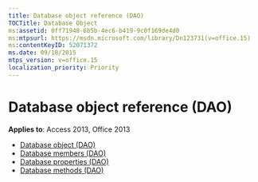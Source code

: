 ```yaml
---
title: Database object reference (DAO)
TOCTitle: Database Object
ms:assetid: 0ff71948-6b5b-4ec6-b419-9c0f169de4d0
ms:mtpsurl: https://msdn.microsoft.com/library/Dn123731(v=office.15)
ms:contentKeyID: 52071372
ms.date: 09/18/2015
mtps_version: v=office.15
localization_priority: Priority
---
```


# Database object reference (DAO)

**Applies to**: Access 2013, Office 2013

- [Database object (DAO)](database-object-dao.md)
- [Database members (DAO)](database-members-dao.md)
- [Database properties (DAO)](database-properties-dao.md)
- [Database methods (DAO)](database-methods-dao.md)

